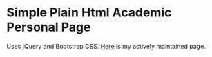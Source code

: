 # Simple Plain Html Academic Personal Page

Uses jQuery and Bootstrap CSS.
[Here](https://yxc8023.github.io/) is my actively maintained page.
